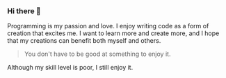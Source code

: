 ### Hi there 👋

Programming is my passion and love. I enjoy writing code as a form of creation that excites me. I want to learn more and create more, and I hope that my creations can benefit both myself and others.

> You don't have to be good at something to enjoy it.

Although my skill level is poor, I still enjoy it.

<!--
**realloon/realloon** is a ✨ _special_ ✨ repository because its `README.md` (this file) appears on your GitHub profile.

Here are some ideas to get you started:

- 🔭 I’m currently working on ...
- 🌱 I’m currently learning ...
- 👯 I’m looking to collaborate on ...
- 🤔 I’m looking for help with ...
- 💬 Ask me about ...
- 📫 How to reach me: ...
- 😄 Pronouns: ...
- ⚡ Fun fact: ...
-->
